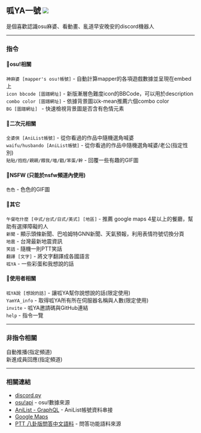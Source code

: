## 呱YA一號 [![](https://img.shields.io/badge/discord%20bot-invite-blue?style=for-the-badge&logo=discord)](https://discord.com/api/oauth2/authorize?client_id=877426954888962068&permissions=0&scope=bot)  
是個喜歡認識osu麻婆、看動畫、亂道早安晚安的discord機器人  

-----------
### 指令
#### 🍠osu!相關
```神麻婆 [mapper's osu!帳號]``` - 自動計算mapper的各項遊戲數據並呈現在embed上  
```icon bbcode [圖譜網址]``` - 新版漸層色難度icon的BBCode，可以用於description  
```combo color [圖譜網址]``` - 依據背景圖以k-mean推薦六個combo color  
```BG [圖譜網址] ``` - 快速檢視背景圖是否含有色情元素

#### 🍠二次元相關
```全婆俠 [AniList帳號]``` - 從你看過的作品中隨機選角喊婆  
```waifu/husbando [AniList帳號]``` - 從你看過的作品中隨機選角喊婆/老公(指定性別)  
```貼貼/抱抱/親親/餵我/喵/戳/笨蛋/幹``` - 回覆一些有趣的GIF圖  

#### 🍠NSFW (只能於nsfw頻道內使用)
```色色``` - 色色的GIF圖  

#### 🍠其它
```午餐吃什麼 [中式/台式/日式/美式] [地區]``` - 推薦 google maps 4星以上的餐廳，幫助有選擇障礙的人   
```新聞``` - 顯示頭條新聞、巴哈姆特GNN新聞、天氣預報，利用表情符號切換分頁  
```地震``` - 台灣最新地震資訊  
```笑話``` - 隨機一則PTT笑話  
```翻譯 [文字]``` - 將文字翻譯成各國語言  
```呱YA``` - 一些彩蛋和我想說的話  

#### 🍠使用者相關
```呱YA說 [想說的話]``` - 讓呱YA幫你說想說的話(限定使用)  
```YamYA_info``` - 取得呱YA所有所在伺服器名稱與人數(限定使用)  
```invite``` - 呱YA邀請碼與GitHub連結  
```help``` - 指令一覽  

-----------
### 非指令相關
自動推播(指定頻道)  
新進成員回應(指定頻道)  

-----------
### 相關連結
* [discord.py](https://discordpy.readthedocs.io/en/stable/)  
* [osu!api](https://github.com/ppy/osu-api/wiki) - osu!數據來源  
* [AniList - GraphQL](https://github.com/AniList/ApiV2-GraphQL-Docs) - AniList帳號資料串接  
* [Google Maps](https://github.com/googlemaps/google-maps-services-python)  
* [PTT 八卦版問答中文語料](https://github.com/zake7749/Gossiping-Chinese-Corpus) - 問答功能語料來源
